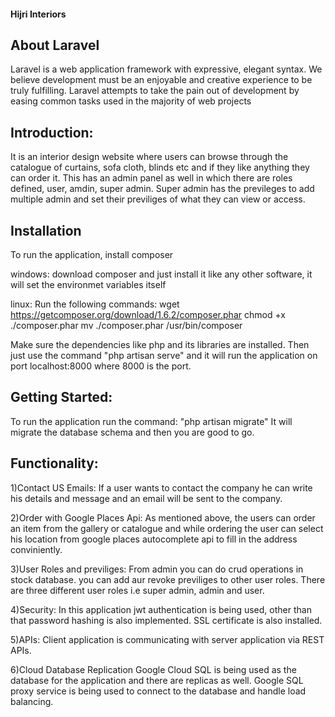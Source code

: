 #### Hijri Interiors

## About Laravel
Laravel is a web application framework with expressive, elegant syntax. We believe development must be an enjoyable and creative experience to be truly fulfilling. Laravel attempts to take the pain out of development by easing common tasks used in the majority of web projects

## Introduction:
It is an interior design website where users can browse through the catalogue of curtains, sofa cloth, blinds etc and if they like anything they can order it.
This has an admin panel as well in which there are roles defined, user, amdin, super admin. Super admin has the previleges to add multiple admin and set their previliges of what they can view or access.
## Installation
To run the application, install composer

windows:
	download composer and just install it like any other software, it will set the environmet variables itself

linux:
	Run the following commands:
		wget https://getcomposer.org/download/1.6.2/composer.phar
		chmod +x ./composer.phar 
		mv ./composer.phar /usr/bin/composer

Make sure the dependencies like php and its libraries are installed. Then just use the command "php artisan serve" and it will run the application on port localhost:8000 where 8000 is the port.

## Getting Started:
To run the application run the command:
	"php artisan migrate"
It will migrate the database schema and then you are good to go.
	
## Functionality:

1)Contact US Emails:
	If a user wants to contact the company he can write his details and message and an email will be sent to the 		     company.

2)Order with Google Places Api:
	As mentioned above, the users can order an item from the gallery or catalogue and while ordering the user can 		      select his location from google places autocomplete api to fill in the address conviniently.

3)User Roles and previliges:
	From admin you can do crud operations in stock database. you can add aur revoke previliges to other user 		 roles. There are three different user roles i.e super admin, admin and user.

4)Security:
	In this application jwt authentication is being used, other than that password hashing is also implemented. 		    SSL certificate is also installed.

5)APIs:
	Client application is communicating with server application via REST APIs.

6)Cloud Database Replication
	Google Cloud SQL is being used as the database for the application and there are replicas as well. Google SQL proxy service is being used to connect to the database and handle load balancing.
